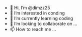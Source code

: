 - 👋 Hi, I’m @dimzz25
- 👀 I’m interested in conding
- 🌱 I’m currently learning coding
- 💞️ I’m looking to collaborate on ...
- 📫 How to reach me ...

<!---
dimzz25/dimzz25 is a ✨ special ✨ repository because its `README.md` (this file) appears on your GitHub profile.
You can click the Preview link to take a look at your changes.
--->
